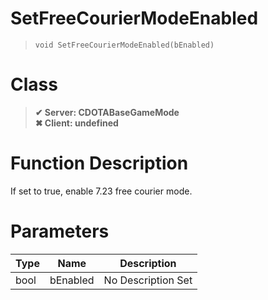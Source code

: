 # SetFreeCourierModeEnabled
> `void SetFreeCourierModeEnabled(bEnabled)`
# Class
> __✔ Server: CDOTABaseGameMode__  
> __✖ Client: undefined__  
# Function Description
If set to true, enable 7.23 free courier mode.
# Parameters
Type|Name|Description
--|--|--
bool|bEnabled|No Description Set
